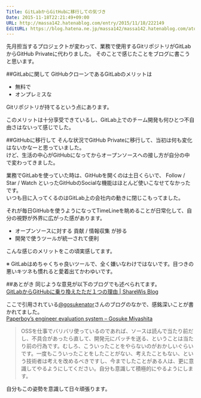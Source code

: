 ```yaml
---
Title: GitLabからGitHubに移行しての気づき
Date: 2015-11-18T22:21:49+09:00
URL: http://massa142.hatenablog.com/entry/2015/11/18/222149
EditURL: https://blog.hatena.ne.jp/massa142/massa142.hatenablog.com/atom/entry/6653586347145705254
---
```


先月担当するプロジェクトが変わって、業務で使用するGitリポジトリがGitLabからGitHub Privateに代わりました。
そのことで感じたことをブログに書こうと思います。

##GitLabに関して
GitHubクローンであるGitLabのメリットは

+ 無料で
+ オンプレミスな

Gitリポジトリが持てるという点にあります。

このメリットは十分享受できているし、GitLab上でのチーム開発も何ひとつ不自由さはないって感じでした。

##GitHubに移行して
そんな状況でGitHub Privateに移行して、当初は何も変化はないかなーと思っていました。  
けど、生活の中心がGitHubになってからオープンソースへの接し方が自分の中で変わってきました。

業務でGitLabを使っていた時は、GitHubを開くのは土日くらいで、
Follow / Star / Watch といったGitHubのSocialな機能はほとんど使いこなせてなかったです。  
いつも目に入ってくるのはGitLab上の会社内の動きに閉じこもってました。

それが毎日GitHubを使うようになってTimeLineを眺めることが日常化して、自分の視野が外界に広がった感があります。

+ オープンソースに対する 貢献 / 情報収集 が捗る
+ 開発で使うツールが統一されて便利

こんな感じのメリットをこの頃実感してます。

※ GitLabはめちゃくちゃ良いツールで、全く嫌いなわけではないです。目つきの悪いキツネも慣れると愛着出てかわゆいです。

##あとがき
同じような意見が以下のブログでも述べられてます。  
[GitLabからGitHubに乗り換えたただ１つの理由 | ShareWis Blog](http://blog.share-wis.com/?p=730)

ここで引用されている[@gosukenator](https://twitter.com/gosukenator)さんのブログのなかで、感銘深いことが書かれてました。  
[Paperboy’s engineer evaluation system – Gosuke Miyashita](http://mizzy.org/blog/2012/02/29/1/)

>OSSを仕事でバリバリ使っているのであれば、ソースは読んで当たり前だし、不具合があったら直して、開発元にパッチを送る、ということは当たり前の行為です。むしろ、こういったことをやらないのがおかしいぐらいです。一度もこういったことをしたことがない、考えたこともない、という技術者は考えを改めるべきですし、今までしたことがある人は、更に意識してやるようにしてください。自分も意識して積極的にやるようにします。

自分もこの姿勢を意識して日々頑張ります。
